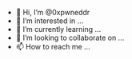 - 👋 Hi, I’m @0xpwneddr
- 👀 I’m interested in ...
- 🌱 I’m currently learning ...
- 💞️ I’m looking to collaborate on ...
- 📫 How to reach me ...

<!---
0xpwneddr/0xpwneddr is a ✨ special ✨ repository because its `README.md` (this file) appears on your GitHub profile.
You can click the Preview link to take a look at your changes.
--->
